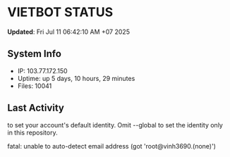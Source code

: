 # VIETBOT STATUS
**Updated**: Fri Jul 11 06:42:10 AM +07 2025

## System Info
- IP: 103.77.172.150
- Uptime: up 5 days, 10 hours, 29 minutes
- Files: 10041

## Last Activity

to set your account's default identity.
Omit --global to set the identity only in this repository.

fatal: unable to auto-detect email address (got 'root@vinh3690.(none)')
